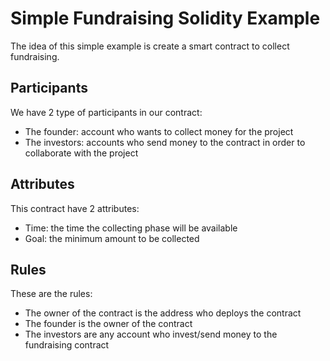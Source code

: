 # Simple Fundraising Solidity Example

The idea of this simple example is create a smart contract to collect fundraising.

## Participants

We have 2 type of participants in our contract:

* The founder: account who wants to collect money for the project
* The investors: accounts who send money to the contract in order to collaborate with the project

## Attributes

This contract have 2 attributes:

* Time: the time the collecting phase will be available
* Goal: the minimum amount to be collected

## Rules

These are the rules:

* The owner of the contract is the address who deploys the contract
* The founder is the owner of the contract
* The investors are any account who invest/send money to the fundraising contract

